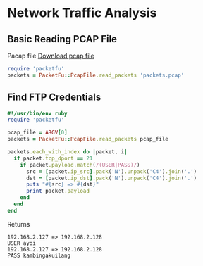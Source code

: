 # Network Traffic Analysis

## Basic Reading PCAP File
Pacap file  [Download pcap file](../files/packets.rb)

```ruby
require 'packetfu'
packets = PacketFu::PcapFile.read_packets 'packets.pcap'
```



## Find FTP Credentials 

```ruby
#!/usr/bin/env ruby
require 'packetfu'

pcap_file = ARGV[0]
packets = PacketFu::PcapFile.read_packets pcap_file

packets.each_with_index do |packet, i|
  if packet.tcp_dport == 21
    if packet.payload.match(/(USER|PASS)/)
      src = [packet.ip_src].pack('N').unpack('C4').join('.')
      dst = [packet.ip_dst].pack('N').unpack('C4').join('.')
      puts "#{src} => #{dst}"
      print packet.payload
    end
  end
end
```
Returns
```
192.168.2.127 => 192.168.2.128
USER ayoi
192.168.2.127 => 192.168.2.128
PASS kambingakuilang
```


<!--
http://www.behindthefirewalls.com/2014/01/extracting-files-from-network-traffic-pcap.html

http://jarmoc.com/blog/2013/05/22/bsjtf-ctf-writeup-what-in-the-name-of-zeus/

http://hamsa.cs.northwestern.edu/readings/password-cracking2/
-->

<!---
#!/usr/bin/env ruby
#
#https://www.youtube.com/watch?v=owsr3X453Z4
require 'packetfu'
require 'pp'


capture = PacketFu::Capture.new :iface => 'mon0', :promisc => true, :start => true

capture.stream.each do |p|

  pkt = PacketFu::Packet.parse p
  pp pkt
end



##########################

# array 56
include PacketFu
packets = PcapFile.file_to_array '/home/KING/wireless.pcap'

packets.each_with_index do |packet , ref|
  puts "_" * 75
  puts "Reference:  #{ref}"
  puts "_" * 75

  pkt = Packet.parse(packet)
  puts pkt.dissect
  sleep 2

end


##########################

packets = PcapFile.read_packets '/home/KING/wireless.pcap'
packet = packets[56]
pkt = Packet.parse(packet)
puts pkt.inspect_hex

=begin
1876
1551
1550
1339
1324
459
458
=end


--->